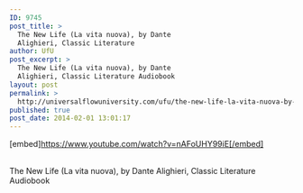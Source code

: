 ```yaml
---
ID: 9745
post_title: >
  The New Life (La vita nuova), by Dante
  Alighieri, Classic Literature
author: UfU
post_excerpt: >
  The New Life (La vita nuova), by Dante
  Alighieri, Classic Literature Audiobook
layout: post
permalink: >
  http://universalflowuniversity.com/ufu/the-new-life-la-vita-nuova-by-dante-alighieri-classic-literature/
published: true
post_date: 2014-02-01 13:01:17
---
```

[embed]https://www.youtube.com/watch?v=nAFoUHY99iE[/embed]</br></br>
<p>The New Life (La vita nuova), by Dante Alighieri, Classic Literature Audiobook </p>